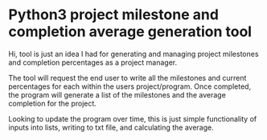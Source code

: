 # Python3 project milestone and completion average generation tool

Hi, tool is just an idea I had for generating and managing project milestones and completion percentages as a project manager.

The tool will request the end user to write all the milestones and current percentages for each within the users project/program. Once completed, the program will generate a list of the milestones and the average completion for the project.

Looking to update the program over time, this is just simple functionality of inputs into lists, writing to txt file, and calculating the average.
